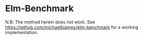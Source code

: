 Elm-Benchmark
=============

N.B: The method herein does not work. See https://github.com/michaelbjames/elm-benchmark for a working implementation.
